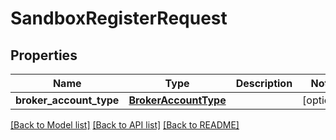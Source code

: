 # SandboxRegisterRequest

## Properties
Name | Type | Description | Notes
------------ | ------------- | ------------- | -------------
**broker_account_type** | [**BrokerAccountType**](BrokerAccountType.md) |  | [optional] 

[[Back to Model list]](../README.md#documentation-for-models) [[Back to API list]](../README.md#documentation-for-api-endpoints) [[Back to README]](../README.md)

